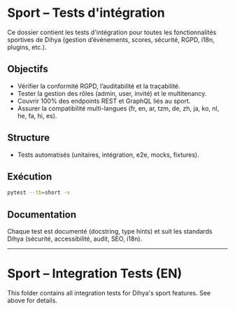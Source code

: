 # Sport – Tests d'intégration

Ce dossier contient les tests d'intégration pour toutes les fonctionnalités sportives de Dihya (gestion d’événements, scores, sécurité, RGPD, i18n, plugins, etc.).

## Objectifs
- Vérifier la conformité RGPD, l’auditabilité et la traçabilité.
- Tester la gestion des rôles (admin, user, invité) et le multitenancy.
- Couvrir 100% des endpoints REST et GraphQL liés au sport.
- Assurer la compatibilité multi-langues (fr, en, ar, tzm, de, zh, ja, ko, nl, he, fa, hi, es).

## Structure
- Tests automatisés (unitaires, intégration, e2e, mocks, fixtures).

## Exécution
```bash
pytest --tb=short -v
```

## Documentation
Chaque test est documenté (docstring, type hints) et suit les standards Dihya (sécurité, accessibilité, audit, SEO, i18n).

---

# Sport – Integration Tests (EN)

This folder contains all integration tests for Dihya's sport features. See above for details.
